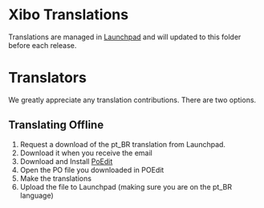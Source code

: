 # Xibo Translations
Translations are managed in [Launchpad](https://translations.launchpad.net/xibo) and will updated to this folder before each release.

# Translators
We greatly appreciate any translation contributions. There are two options.


## Translating Offline
 1. Request a download of the pt_BR translation from Launchpad.
 2. Download it when you receive the email
 3. Download and Install [PoEdit](http://poedit.net/)
 4. Open the PO file you downloaded in POEdit
 5. Make the translations
 6. Upload the file to Launchpad (making sure you are on the pt_BR language)